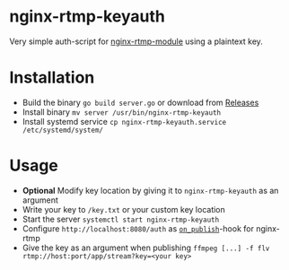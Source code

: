 nginx-rtmp-keyauth
==================

Very simple auth-script for [nginx-rtmp-module](https://github.com/arut/nginx-rtmp-module) using a plaintext key.

Installation
============
* Build the binary `go build server.go` or download from [Releases]()
* Install binary `mv server /usr/bin/nginx-rtmp-keyauth`
* Install systemd service `cp nginx-rtmp-keyauth.service /etc/systemd/system/`

Usage
=====
* **Optional** Modify key location by giving it to `nginx-rtmp-keyauth` as an argument
* Write your key to `/key.txt` or your custom key location
* Start the server `systemctl start nginx-rtmp-keyauth`
* Configure `http://localhost:8080/auth` as [`on_publish`](https://github.com/arut/nginx-rtmp-module/wiki/Directives#on_publish)-hook for nginx-rtmp
* Give the key as an argument when publishing `ffmpeg [...] -f flv rtmp://host:port/app/stream?key=<your key>`
